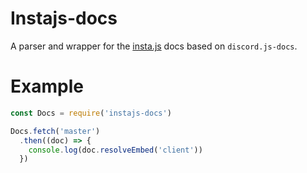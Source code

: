 # Instajs-docs

A parser and wrapper for the [insta.js](https://github.com/Androz2091/insta.js) docs based on `discord.js-docs`.

# Example

```js
const Docs = require('instajs-docs')

Docs.fetch('master')
  .then((doc) => {
    console.log(doc.resolveEmbed('client'))
  })


```
